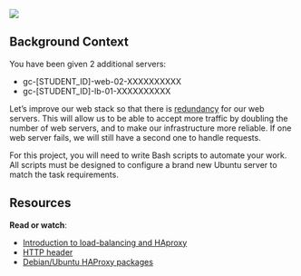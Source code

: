![](https://s3.amazonaws.com/intranet-projects-files/holbertonschool-sysadmin_devops/275/qfdked8.png)

Background Context
------------------

You have been given 2 additional servers:

*   gc-\[STUDENT\_ID\]-web-02-XXXXXXXXXX
*   gc-\[STUDENT\_ID\]-lb-01-XXXXXXXXXX

Let’s improve our web stack so that there is [redundancy](/rltoken/xnAaJdhmAxx7PoH3l6EwDg "redundancy") for our web servers. This will allow us to be able to accept more traffic by doubling the number of web servers, and to make our infrastructure more reliable. If one web server fails, we will still have a second one to handle requests.

For this project, you will need to write Bash scripts to automate your work. All scripts must be designed to configure a brand new Ubuntu server to match the task requirements.

Resources
---------

**Read or watch**:

*   [Introduction to load-balancing and HAproxy](/rltoken/B7f3oz8i3Xvvom_YQZzLnQ "Introduction to load-balancing and HAproxy")
*   [HTTP header](/rltoken/sZ9v3Vq2tgLwN_PWVQketw "HTTP header")
*   [Debian/Ubuntu HAProxy packages](/rltoken/2VRAgtKKR9g6Xfb0xzGiSg "Debian/Ubuntu HAProxy packages")